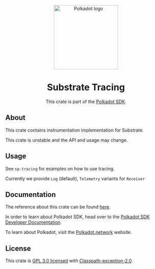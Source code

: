 <div align="center">

<img
alt="Polkadot logo" width="200"
src="https://raw.githubusercontent.com/paritytech/polkadot-sdk/rzadp/readmes/docs/images/Polkadot_Logo_Horizontal_Pink_BlackOnWhite.png">

# Substrate Tracing

This crate is part of the [Polkadot SDK](https://github.com/paritytech/polkadot-sdk/).

</div>

## About

This crate contains instrumentation implementation for Substrate.

This crate is unstable and the API and usage may change.

## Usage

See `sp-tracing` for examples on how to use tracing.

Currently we provide `Log` (default), `Telemetry` variants for `Receiver`

## Documentation

The reference about this crate can be found [here](https://paritytech.github.io/polkadot-sdk/master/sc_tracing).

In order to learn about Polkadot SDK, head over to the [Polkadot SDK Developer Documentation](https://paritytech.github.io/polkadot-sdk/master/polkadot_sdk_docs/index.html).

To learn about Polkadot, visit the [Polkadot.network](https://polkadot.network/) website.

## License

This crate is [GPL 3.0 licensed](https://spdx.org/licenses/GPL-3.0-or-later.html) with [Classpath-exception-2.0](https://spdx.org/licenses/Classpath-exception-2.0.html).
